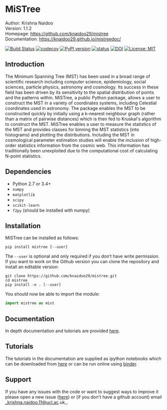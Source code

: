 # MiSTree

Author:         Krishna Naidoo                          
Version:        1.1.2                               
Homepage:       https://github.com/knaidoo29/mistree    
Documentation:  https://knaidoo29.github.io/mistreedoc/

[![Build Status](https://travis-ci.org/knaidoo29/mistree.svg?branch=master)](https://travis-ci.org/knaidoo29/mistree) [![codecov](https://codecov.io/gh/knaidoo29/mistree/branch/master/graph/badge.svg)](https://codecov.io/gh/knaidoo29/mistree) [![PyPI version](https://badge.fury.io/py/mistree.svg)](https://badge.fury.io/py/mistree) [![status](https://joss.theoj.org/papers/461d79e9e5faf21029c0a7b1c928be28/status.svg)](https://joss.theoj.org/papers/461d79e9e5faf21029c0a7b1c928be28) [![DOI](https://zenodo.org/badge/170473458.svg)](https://zenodo.org/badge/latestdoi/170473458) [![License: MIT](https://img.shields.io/badge/License-MIT-blue.svg)](https://opensource.org/licenses/MIT)

## Introduction

The Minimum Spanning Tree (MST) has been used in a broad range of scientific research including computer science, epidemiology, social sciences, particle physics, astronomy and cosmology. Its success in these field has been driven by its sensitivity to the spatial distribution of points and the patterns within. MiSTree, a public Python package, allows a user to construct the MST in a variety of coordinates systems, including Celestial coordinates used in astronomy. The package enables the MST to be constructed quickly by initially using a k-nearest neighbour graph (rather than a matrix of pairwise distances) which is then fed to Kruskal's algorithm to construct the MST. MiSTree enables a user to measure the statistics of the MST and provides classes for binning the MST statistics (into histograms) and plotting the distributions. Including the MST in cosmological parameter estimation studies will enable the inclusion of high-order statistics information from the cosmic web. This information has traditionally been unexploited due to the computational cost of calculating N-point statistics.

## Dependencies

* Python 2.7 or 3.4+
* `numpy`
* `matplotlib`
* `scipy`
* `scikit-learn`
* `f2py` (should be installed with numpy)

## Installation

MiSTree can be installed as follows:

```
pip install mistree [--user]
```

The `--user` is optional and only required if you don’t have write permission. If you
want to work on the Github version you can clone the repository and install an editable version:

```
git clone https://github.com/knaidoo29/mistree.git
cd mistree
pip install -e . [--user]
```

You should now be able to import the module:

```python
import mistree as mist
```

## Documentation

In depth documentation and tutorials are provided [here](https://knaidoo29.github.io/mistreedoc/).

## Tutorials

The tutorials in the documentation are supplied as ipython notebooks which can be downloaded from [here](https://github.com/knaidoo29/mistree/tree/master/tutorials/notebooks) or can be run online using [binder](https://mybinder.org/v2/gh/knaidoo29/mistree/master?filepath=tutorials%2Fnotebooks%2F).

## Support

If you have any issues with the code or want to suggest ways to improve it please open a new issue ([here](https://github.com/knaidoo29/mistree/issues))
or (if you don't have a github account) email _krishna.naidoo.11@ucl.ac.uk_.
